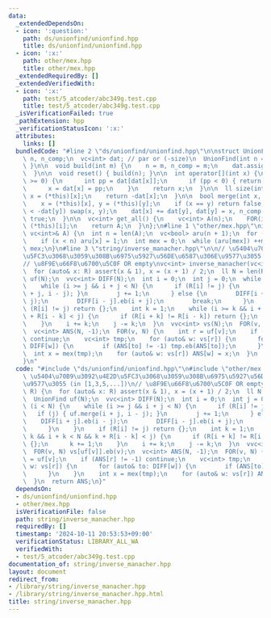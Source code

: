 ```yaml
---
data:
  _extendedDependsOn:
  - icon: ':question:'
    path: ds/unionfind/unionfind.hpp
    title: ds/unionfind/unionfind.hpp
  - icon: ':x:'
    path: other/mex.hpp
    title: other/mex.hpp
  _extendedRequiredBy: []
  _extendedVerifiedWith:
  - icon: ':x:'
    path: test/5_atcoder/abc349g.test.cpp
    title: test/5_atcoder/abc349g.test.cpp
  _isVerificationFailed: true
  _pathExtension: hpp
  _verificationStatusIcon: ':x:'
  attributes:
    links: []
  bundledCode: "#line 2 \"ds/unionfind/unionfind.hpp\"\n\nstruct UnionFind {\n  int\
    \ n, n_comp;\n  vc<int> dat; // par or (-size)\n  UnionFind(int n = 0) { build(n);\
    \ }\n\n  void build(int m) {\n    n = m, n_comp = m;\n    dat.assign(n, -1);\n\
    \  }\n\n  void reset() { build(n); }\n\n  int operator[](int x) {\n    while (dat[x]\
    \ >= 0) {\n      int pp = dat[dat[x]];\n      if (pp < 0) { return dat[x]; }\n\
    \      x = dat[x] = pp;\n    }\n    return x;\n  }\n\n  ll size(int x) {\n   \
    \ x = (*this)[x];\n    return -dat[x];\n  }\n\n  bool merge(int x, int y) {\n\
    \    x = (*this)[x], y = (*this)[y];\n    if (x == y) return false;\n    if (-dat[x]\
    \ < -dat[y]) swap(x, y);\n    dat[x] += dat[y], dat[y] = x, n_comp--;\n    return\
    \ true;\n  }\n\n  vc<int> get_all() {\n    vc<int> A(n);\n    FOR(i, n) A[i] =\
    \ (*this)[i];\n    return A;\n  }\n};\n#line 1 \"other/mex.hpp\"\nint mex(const\
    \ vc<int>& A) {\n  int n = len(A);\n  vc<bool> aru(n + 1);\n  for (auto& x: A)\n\
    \    if (x < n) aru[x] = 1;\n  int mex = 0;\n  while (aru[mex]) ++mex;\n  return\
    \ mex;\n}\n#line 3 \"string/inverse_manacher.hpp\"\n\n// \u5404\u70B9\u3092\u4E2D\
    \u5FC3\u3068\u3059\u308B\u6975\u5927\u56DE\u6587\u306E\u9577\u3055 (in [1,3,5,...])\n\
    // \u8F9E\u66F8\u6700\u5C0F OR empty\nvc<int> inverse_manacher(vc<int> R) {\n\
    \  for (auto& x: R) assert(x & 1), x = (x + 1) / 2;\n  ll N = len(R);\n  UnionFind\
    \ uf(N);\n  vvc<int> DIFF(N);\n  int i = 0;\n  int j = 0;\n  while (i < N) {\n\
    \    while (i >= j && i + j < N) {\n      if (R[i] != j) {\n        if (j) { uf.merge(i\
    \ + j, i - j); }\n        j += 1;\n      } else {\n        DIFF[i + j].eb(i -\
    \ j);\n        DIFF[i - j].eb(i + j);\n        break;\n      }\n    }\n    if\
    \ (R[i] != j) return {};\n    int k = 1;\n    while (i >= k && i + k < N && k\
    \ + R[i - k] < j) {\n      if (R[i + k] != R[i - k]) return {};\n      k += 1;\n\
    \    }\n    i += k;\n    j -= k;\n  }\n  vvc<int> vs(N);\n  FOR(v, N) vs[uf[v]].eb(v);\n\
    \  vc<int> ANS(N, -1);\n  FOR(v, N) {\n    int r = uf[v];\n    if (ANS[r] != -1)\
    \ continue;\n    vc<int> tmp;\n    for (auto& w: vs[r]) {\n      for (auto& to:\
    \ DIFF[w]) {\n        if (ANS[to] != -1) tmp.eb(ANS[to]);\n      }\n    }\n  \
    \  int x = mex(tmp);\n    for (auto& w: vs[r]) ANS[w] = x;\n  }\n  return ANS;\n\
    }\n"
  code: "#include \"ds/unionfind/unionfind.hpp\"\n#include \"other/mex.hpp\"\n\n//\
    \ \u5404\u70B9\u3092\u4E2D\u5FC3\u3068\u3059\u308B\u6975\u5927\u56DE\u6587\u306E\
    \u9577\u3055 (in [1,3,5,...])\n// \u8F9E\u66F8\u6700\u5C0F OR empty\nvc<int> inverse_manacher(vc<int>\
    \ R) {\n  for (auto& x: R) assert(x & 1), x = (x + 1) / 2;\n  ll N = len(R);\n\
    \  UnionFind uf(N);\n  vvc<int> DIFF(N);\n  int i = 0;\n  int j = 0;\n  while\
    \ (i < N) {\n    while (i >= j && i + j < N) {\n      if (R[i] != j) {\n     \
    \   if (j) { uf.merge(i + j, i - j); }\n        j += 1;\n      } else {\n    \
    \    DIFF[i + j].eb(i - j);\n        DIFF[i - j].eb(i + j);\n        break;\n\
    \      }\n    }\n    if (R[i] != j) return {};\n    int k = 1;\n    while (i >=\
    \ k && i + k < N && k + R[i - k] < j) {\n      if (R[i + k] != R[i - k]) return\
    \ {};\n      k += 1;\n    }\n    i += k;\n    j -= k;\n  }\n  vvc<int> vs(N);\n\
    \  FOR(v, N) vs[uf[v]].eb(v);\n  vc<int> ANS(N, -1);\n  FOR(v, N) {\n    int r\
    \ = uf[v];\n    if (ANS[r] != -1) continue;\n    vc<int> tmp;\n    for (auto&\
    \ w: vs[r]) {\n      for (auto& to: DIFF[w]) {\n        if (ANS[to] != -1) tmp.eb(ANS[to]);\n\
    \      }\n    }\n    int x = mex(tmp);\n    for (auto& w: vs[r]) ANS[w] = x;\n\
    \  }\n  return ANS;\n}"
  dependsOn:
  - ds/unionfind/unionfind.hpp
  - other/mex.hpp
  isVerificationFile: false
  path: string/inverse_manacher.hpp
  requiredBy: []
  timestamp: '2024-10-11 20:53:53+09:00'
  verificationStatus: LIBRARY_ALL_WA
  verifiedWith:
  - test/5_atcoder/abc349g.test.cpp
documentation_of: string/inverse_manacher.hpp
layout: document
redirect_from:
- /library/string/inverse_manacher.hpp
- /library/string/inverse_manacher.hpp.html
title: string/inverse_manacher.hpp
---
```

